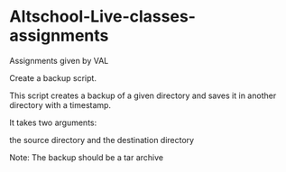 # Altschool-Live-classes-assignments
Assignments given by VAL

Create a backup script.

This script creates a backup of a given directory and saves it in another directory with a timestamp. 

It takes two arguments:

the source directory and the destination directory

Note: The backup should be a tar archive


